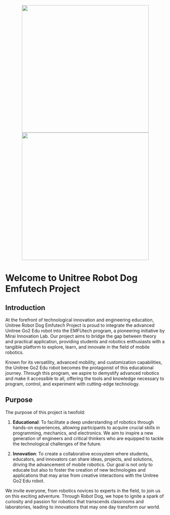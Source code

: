 <p align="center">
  <img src="(https://aura-neuro.tech/wp-content/uploads/2020/11/cropped-MiraiLogo.png)" width="400" />
  <img src="URL_IMAGEN_DERECHA" width="400" /> 
</p>


# Welcome to Unitree Robot Dog Emfutech Project

## Introduction

At the forefront of technological innovation and engineering education,  Unitree Robot Dog Emfutech Project is proud to integrate the advanced Unitree Go2 Edu robot into the EMFUtech program, a pioneering initiative by Mirai Innovation Lab. Our project aims to bridge the gap between theory and practical application, providing students and robotics enthusiasts with a tangible platform to explore, learn, and innovate in the field of mobile robotics.

Known for its versatility, advanced mobility, and customization capabilities, the Unitree Go2 Edu robot becomes the protagonist of this educational journey. Through this program, we aspire to demystify advanced robotics and make it accessible to all, offering the tools and knowledge necessary to program, control, and experiment with cutting-edge technology.

## Purpose

The purpose of this project is twofold:

1. **Educational**: To facilitate a deep understanding of robotics through hands-on experiences, allowing participants to acquire crucial skills in programming, mechanics, and electronics. We aim to inspire a new generation of engineers and critical thinkers who are equipped to tackle the technological challenges of the future.

2. **Innovation**: To create a collaborative ecosystem where students, educators, and innovators can share ideas, projects, and solutions, driving the advancement of mobile robotics. Our goal is not only to educate but also to foster the creation of new technologies and applications that may arise from creative interactions with the Unitree Go2 Edu robot.

We invite everyone, from robotics novices to experts in the field, to join us on this exciting adventure. Through Robot Dog, we hope to ignite a spark of curiosity and passion for robotics that transcends classrooms and laboratories, leading to innovations that may one day transform our world.
